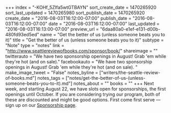 +++
index = "-KOHf_5ZIfa5wtGTBAYN"
sort_create_date = 1470265920
sort_last_updated = 1470265980
sort_publish_date = 1470265920
create_date = "2016-08-03T16:12:00-07:00"
publish_date = "2016-08-03T16:12:00-07:00"
date = "2016-08-03T16:12:00-07:00"
last_updated = "2016-08-03T16:13:00-07:00"
preview_url = "6daa80a0-e1ef-e131-d00b-480fd93ed5ed"
name = "Get the better of us (unless someone beats you to it)"
title = "Get the better of us (unless someone beats you to it)"
subtype = "Note"
type = "notes"
link = "http://www.seattlereviewofbooks.com/sponsor/book/"
shareimage = ""
twitterauto = "We have two sponsorship openings in August! Grab 'em while they're hot (and on sale)."
facebookauto = "We have two sponsorship openings in August! Grab 'em while they're hot (and on sale). "
make_image_tweet = "False"
notes_byline = ["writers/the-seattle-review-of-books.md"]
notes_tags = ["notes/get-the-better-of-us-(unless-someone-beats-you-to-it).md"]
notes_about = ""
books = ""
+++
Next week, and starting August 22, we have slots open for sponsorships, the first openings until October. If you are considering trying our program, both of these are discounted and might be good options. First come first serve &mdash; sign up on our [Sponsorship page](http://www.seattlereviewofbooks.com/sponsor/book/).